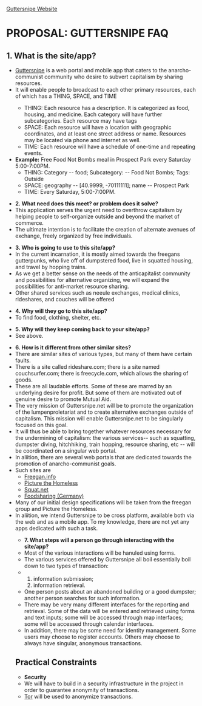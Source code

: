 <a href="http://guttersnipe.org">Guttersnipe Website </a>

<h1>PROPOSAL:  GUTTERSNIPE FAQ</h1>

<div>
  <h2>1. What is the site/app?</h2>
  <ul>
    <li><a href="http://www.guttersnipe.org"> Guttersnipe</a> is a web portal and mobile app that caters to the anarcho-communist community who desire to subvert capitalism by sharing resources.</li>
    <li>It will enable people to broadcast to each other primary resources, each of which has a THING, SPACE, and TIME </li>
    <ul>
      <li> THING: Each resource has a description. It is categorized as food, housing, and medicine. Each category will have further subcategories.  Each resource may have tags</li>
      <li> SPACE:  Each resource will have a location with geographic coordinates, and at least one street address or name.  Resources may be located via phone and internet as well. </li>
      <li> TIME:  Each resource will have a schedule of one-time and repeating events. </li>
    </ul>
    <li>
      <strong>Example:</strong> Free Food Not Bombs meal in Prospect Park every Saturday 5:00-7:00PM.
      <ul>
        <li> THING: Category -- food; Subcategory: -- Food Not Bombs; Tags: Outside</li>
        <li> SPACE:  geography -- [40.9999, -70111111]; name -- Prospect Park </li>
        <li> TIME:  Every Saturday, 5:00-7:00PM. </li>
      </ul>
  </ul>
</div>

<ul>
  <li><strong>2. What need does this meet? or problem does it solve?</strong></li>
  <li>This application serves the urgent need to overthrow capitalism by helping people to self-organize outside and beyond the market of commerce.</li>
  <li>The ultimate intention is to facilitate the creation of alternate avenues of exchange, freely organized by free individuals.</li>
</ul>

<ul>
  <li><strong>3. Who is going to use to this site/app?</strong></li>
  <li>In the current incarnation, it is mostly aimed towards the freegans gutterpunks, who live off of dumpstered food, live in squatted housing, and travel by hopping trains.</li>
  <li>As we get a better sense on the needs of the anticapitalist community and possibilities for alternative organizing, we will expand the possibilities for anti-market resource sharing.</li>
  <li>Other shared services such as neeule exchanges, medical clinics, rideshares, and couches will be offered</li>
</ul>

<ul>
  <li><strong>4. Why will they go to this site/app?</strong></li>
  <li>To find food, clothing, shelter, etc.  </li>
</ul>

<ul>
  <li><strong>5. Why will they keep coming back to your site/app?</strong></li>
  <li>See above.  </li>
</ul>

<ul>
  <li><strong>6. How is it different from other similar sites?</strong></li>
  <li>There are similar sites of various types, but many of them have certain faults.</li>
  <li>There is a site called rideshare.com; there is a site named couchsurfer.com; there is freecycle.com, which allows the sharing of goods.</li>
  <li> These are all laudable efforts.  Some of these are marred by an underlying desire for profit.  But some of them are motivated out of genuine desire to promote Mutual Aid.</li>
  <li>The very mission of Guttersnipe.net will be to promote the organization of the lumpenproletariat and to create alternative exchanges outside of capitalism.  This mission will enable Guttersnipe.net to be singularly focused on this goal.  </li>
  <li>It will thus be able to bring together whatever resources necessary for the undermining of capitalism:  the various services-- such as squatting, dumpster diving, hitchhiking, train hopping, resource sharing, etc  -- will be coordinated on a singular web portal.</li>
  <li>In aliition, there are several web portals that are dedicated towards the promotion of anarcho-communist goals.  </li>
  <li> Such sites are
    <ul>
      <li> <a href="http://www.freegan.info"> Freegan.info</a> </li>
      <li> <a href="http://picturethehomeless.org"> Picture the Homeless </a></li>
      <li> <a href="http://www.squat.net"> Squat.net</a> </li>
      <li> <a href="http://foodsharing.de/"> Foodsharing (Germany) </a></li>
    </ul>
  </li>
  <li>
    Many of our initial design specifications will be taken from the freegan group and Picture the Homeless.  </li>
  <li>In aliition, we intend Guttersnipe to be cross platform, available both via the web and as a mobile app.  To my knowledge, there are not yet any apps dedicated with such a task.  </li>

  <ul>
    <li><strong>7. What steps will a person go through interacting with the site/app?</strong></li>
    <li>Most of the various interactions will be hanuled using forms.</li>
    <li>The various services offered by Guttersnipe all boil essentially boil down to two types of transaction:
    <li> <ol>
      <li>  information submission; </li>
      <li>  information retrieval.  </li>
    </ol>
    </li>
    <li> One person posts about an abandoned building or a good dumpster; another person searches for such information.  </li>
    <li>There may be very many different interfaces for the reporting and retrieval.  Some of the data will be entered and retrieved using forms and text inputs; some will be accessed through map interfaces; some will be accessed through calendar interfaces.  </li>
    <li>In addition, there may be some need for identity management.  Some users may choose to register accounts.  Others may choose to always have singular, anonymous transactions.</li>
  </ul>

  <h2>Practical Constraints</h2>
  <ul>
    <li><strong> Security</strong></li>
    <li>
      We will have to build in a security infrastructure in the project in order to guarantee anonymity of transactions.
    </li>
    <li>
      <a href="https://www.torproject.org/"> Tor</a>  will be used to anonymize transactions.
    </li>
  </ul>

